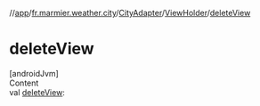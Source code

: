 //[app](../../../../index.md)/[fr.marmier.weather.city](../../index.md)/[CityAdapter](../index.md)/[ViewHolder](index.md)/[deleteView](delete-view.md)



# deleteView  
[androidJvm]  
Content  
val [deleteView](delete-view.md):   



